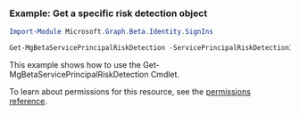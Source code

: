 ### Example: Get a specific risk detection object

```powershellImport-Module Microsoft.Graph.Beta.Identity.SignIns

Get-MgBetaServicePrincipalRiskDetection -ServicePrincipalRiskDetectionId $servicePrincipalRiskDetectionId
```
This example shows how to use the Get-MgBetaServicePrincipalRiskDetection Cmdlet.
To learn about permissions for this resource, see the [permissions reference](/graph/permissions-reference).

